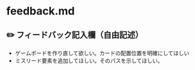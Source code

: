 # feedback.md

## ✏️ フィードバック記入欄（自由記述）

- ゲームボードを作り直して欲しい。カードの配置位置を明確にしてほしい
- ミスリード要素を追加してほしい。そのパスを示してほしい。
